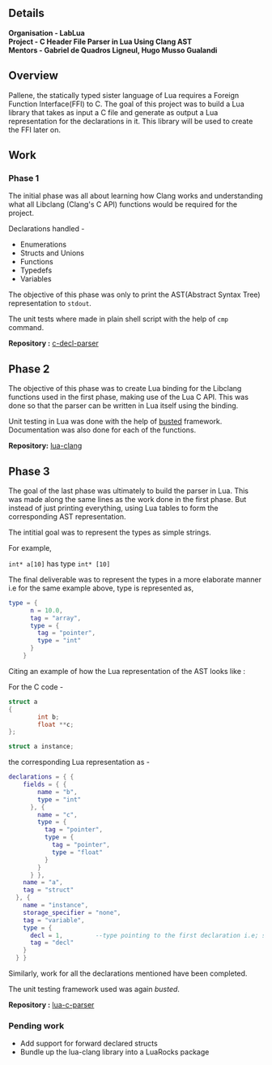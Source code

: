 ## Details

**Organisation - LabLua**  <br/>
**Project - C Header File Parser in Lua Using Clang AST** <br/>
**Mentors - Gabriel de Quadros Ligneul, Hugo Musso Gualandi** <br/>

## Overview

Pallene, the statically typed sister language of Lua requires a Foreign Function Interface(FFI) to C. The goal of this project was to build a Lua library that takes as input a C file and generate as output a Lua representation for the declarations in it.
This library will be used to create the FFI later on.

## Work 

### Phase 1

The initial phase was all about learning how Clang works and understanding what all Libclang (Clang's C API) functions would be required for the project. 

Declarations handled - 
- Enumerations
- Structs and Unions
- Functions
- Typedefs
- Variables

The objective of this phase was only to print the AST(Abstract Syntax Tree) representation to `stdout`. 

The unit tests where made in plain shell script with the help of `cmp` command.

**Repository :** [c-decl-parser](https://github.com/Vishnu-M/c-decl-parser "c-decl-parser")

## Phase 2

The objective of this phase was to create Lua binding for the Libclang functions used in the first phase, making use of the Lua C API. This was done so that the parser can be written in Lua itself using the binding.

Unit testing in Lua was done with the help of [busted](https://olivinelabs.com/busted/ "busted") framework. Documentation was also done for each of the functions.

**Repository:** [lua-clang](https://github.com/Vishnu-M/lua-clang/ "lua-clang")

## Phase 3

The goal of the last phase was ultimately to build the parser in Lua. This was made along the same lines as the work done in the first phase. But instead of just printing everything, using Lua tables to form the corresponding AST representation.

The intitial goal was to represent the types as simple strings.

For example, 

`int* a[10]` has type `int* [10] `

The final deliverable was to represent the types in a more elaborate manner i.e for the same example above, type is represented as,

```lua
type = {
      n = 10.0,
      tag = "array",
      type = {
        tag = "pointer",
        type = "int"
      }
    }

```

Citing an example of how the Lua representation of the AST looks like :

For the C code - 

```c
struct a
{
        int b;
        float **c;
};

struct a instance;
```
the corresponding Lua representation as - 

```lua
declarations = { {
    fields = { {
        name = "b",
        type = "int"
      }, {
        name = "c",
        type = {
          tag = "pointer",
          type = {
            tag = "pointer",
            type = "float"
          }
        }
      } },
    name = "a",
    tag = "struct"
  }, {
    name = "instance",
    storage_specifier = "none",
    tag = "variable",
    type = {
      decl = 1, 		--type pointing to the first declaration i.e; struct a
      tag = "decl"
    }
  } }

```

Similarly, work for all the declarations mentioned have been completed.

The unit testing framework used was again *busted*. 

**Repository :** [lua-c-parser](https://github.com/Vishnu-M/lua-c-parser "lua-c-parser")

### Pending work

- Add support for forward declared structs
- Bundle up the lua-clang library into a LuaRocks package
